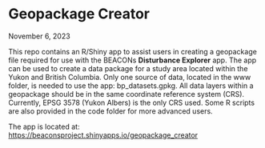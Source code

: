 # Geopackage Creator

November 6, 2023

This repo contains an R/Shiny app to assist users in creating a geopackage file required for use with the BEACONs **Disturbance Explorer** app. The app can be used to create a data package for a study area located within the Yukon and British Columbia. Only one source of data, located in the www folder, is needed to use the app: bp_datasets.gpkg. All data layers within a geopackage should be in the same coordinate reference system (CRS). Currently, EPSG 3578 (Yukon Albers) is the only CRS used. Some R scripts are also provided in the code folder for more advanced users.

The app is located at: https://beaconsproject.shinyapps.io/geopackage_creator
